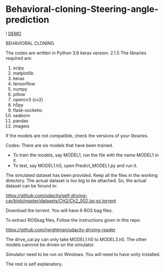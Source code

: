 # Behavioral-cloning-Steering-angle-prediction

! [DEMO](https://user-images.githubusercontent.com/35360830/117060745-45044100-acef-11eb-9734-0b864c37b09c.mp4)

BEHAVIORAL CLONING

The codes are written in Python 3.6
keras version: 2.1.5
The libraries required are:
1) scipy
2) matplotlib
3) keras
4) tensorflow
5) numpy
6) pillow
7) opencv3 (cv2)
8) h5py
9) flask-socketio
9) seaborn
10) pandas
11) imageio

If the models are not compatible, check the versions of your libraries.

Codes:
There are six models that have been trained.
- To train the models, say MODEL1, run the file with the name MODEL1 in it.
- To test, say MODEL1.h5, open Predict_MODEL1.py and run it.

The simulated dataset has been provided. Keep all the files in the working directory.
The actual dataset is too big to be attached. So, the actual dataset can be forund in:

https://github.com/udacity/self-driving-car/blob/master/datasets/CH2/Ch2_002.tar.gz.torrent

Download the torrent. You will have 6 ROS bag files.

To extract ROSbag files,
Follow the instructions given in this repo:

https://github.com/rwightman/udacity-driving-reader

The drive_car.py can only take MODEL1.h5 to MODEL3.h5. The other models cannnot be driven on the simulator.

Simulator need to be run on Windows.
You will need to have unity installed.

The rest is self explanatory.


